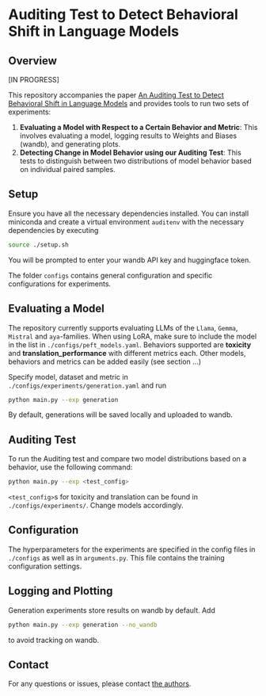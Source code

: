 # Auditing Test to Detect Behavioral Shift in Language Models

## Overview

[IN PROGRESS]

This repository accompanies the paper [An Auditing Test to Detect Behavioral Shift in Language Models](https://arxiv.org/abs/2410.19406) and provides tools to run two sets of experiments:


1. **Evaluating a Model with Respect to a Certain Behavior and Metric**: This involves evaluating a model, logging results to Weights and Biases (wandb), and generating plots.
2. **Detecting Change in Model Behavior using our Auditing Test**: This tests to distinguish between two distributions of model behavior based on individual paired samples.

## Setup

Ensure you have all the necessary dependencies installed. You can install miniconda and create a virtual environment `auditenv` with the necessary dependencies by executing 

```bash
source ./setup.sh
```
You will be prompted to enter your wandb API key and huggingface token.

The folder `configs` contains general configuration and specific configurations for experiments. 

## Evaluating a Model
The repository currently supports evaluating LLMs of the `Llama`, `Gemma`, `Mistral` and `aya`-families. When using LoRA, make sure to include the model in the list in `./configs/peft_models.yaml`. Behaviors supported are **toxicity** and **translation_performance** with different metrics each. Other models, behaviors and metrics can be added easily (see section ...)

Specify model, dataset and metric in `./configs/experiments/generation.yaml` and run

```bash
python main.py --exp generation
```
By default, generations will be saved locally and uploaded to wandb. 

## Auditing Test 
To run the Auditing test and compare two model distributions based on a behavior, use the following command:

```bash
python main.py --exp <test_config>
```
`<test_config>`s for toxicity and translation can be found in `./configs/experiments/`. Change models accordingly. 

## Configuration
The hyperparameters for the experiments are specified in the config files in `./configs` as well as in `arguments.py`. This file contains the training configuration settings.


## Logging and Plotting

Generation experiments store results on wandb by default. Add

```bash
python main.py --exp generation --no_wandb
```
to avoid tracking on wandb.

## Contact

For any questions or issues, please contact [the authors](leonie.richter.23@ucl.ac.uk).
